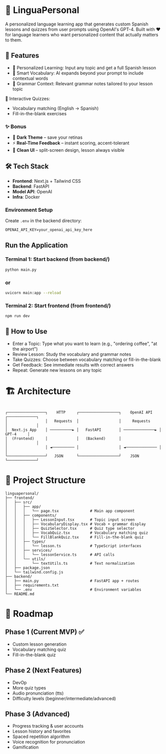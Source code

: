 # 🧠 LinguaPersonal

A personalized language learning app that generates custom Spanish lessons and quizzes from user prompts using OpenAI's GPT-4. Built with ❤️ for language learners who want personalized content that actually matters to them.

## 🚀 Features

- 🎯 Personalized Learning: Input any topic and get a full Spanish lesson
- 📖 Smart Vocabulary: AI expands beyond your prompt to include contextual words
- 📝 Grammar Context: Relevant grammar notes tailored to your lesson topic

🧩 Interactive Quizzes:

- Vocabulary matching (English → Spanish)
- Fill-in-the-blank exercises


### ✨ Bonus
- 🌙 **Dark Theme** – save your retinas  
- ⚡ **Real-Time Feedback** – instant scoring, accent-tolerant  
- 🎨 **Clean UI** – split-screen design, lesson always visible  

## 🛠 Tech Stack

- **Frontend**: Next.js + Tailwind CSS
- **Backend**: FastAPI
- **Model API**: OpenAI
- **Infra**: Docker

### Environment Setup

Create `.env` in the backend directory:

```env
OPENAI_API_KEY=your_openai_api_key_here
```

## Run the Application
 
### Terminal 1: Start backend (from backend/)
```bash
python main.py
```

### or
```bash
uvicorn main:app --reload
```

### Terminal 2: Start frontend (from frontend/)
```bash
npm run dev
```

## 📱 How to Use

- Enter a Topic: Type what you want to learn (e.g., "ordering coffee", "at the airport")
- Review Lesson: Study the vocabulary and grammar notes
- Take Quizzes: Choose between vocabulary matching or fill-in-the-blank
- Get Feedback: See immediate results with correct answers
- Repeat: Generate new lessons on any topic

# 🏗️ Architecture

```

┌─────────────────┐    HTTP     ┌──────────────────┐    OpenAI API    ┌─────────────┐
│                 │   Requests  │                  │     Requests     │             │
│  Next.js App    │ ──────────► │   FastAPI        │ ──────────────► │   GPT-4     │
│  (Frontend)     │             │   (Backend)      │                  │             │
│                 │ ◄────────── │                  │ ◄────────────── │             │
└─────────────────┘   JSON      └──────────────────┘    JSON         └─────────────┘
```

# 📂 Project Structure

```
linguapersonal/
├── frontend/
│   ├── src/
│   │   ├── app/
│   │   │   └── page.tsx              # Main app component
│   │   ├── components/
│   │   │   ├── LessonInput.tsx       # Topic input screen
│   │   │   ├── VocabularyDisplay.tsx # Vocab + grammar display
│   │   │   ├── QuizSelector.tsx      # Quiz type selector
│   │   │   ├── VocabQuiz.tsx         # Vocabulary matching quiz
│   │   │   └── FillBlankQuiz.tsx     # Fill-in-the-blank quiz
│   │   ├── types/
│   │   │   └── lesson.ts             # TypeScript interfaces
│   │   ├── services/
│   │   │   └── lessonService.ts      # API calls
│   │   └── utils/
│   │       └── textUtils.ts          # Text normalization
│   ├── package.json
│   └── tailwind.config.js
├── backend/
│   ├── main.py                       # FastAPI app + routes
│   ├── requirements.txt
│   └── .env                          # Environment variables
└── README.md
```

# 🔮 Roadmap

## Phase 1 (Current MVP) ✅

 - Custom lesson generation
 - Vocabulary matching quiz
 - Fill-in-the-blank quiz


## Phase 2 (Next Features)
 - DevOp
 - More quiz types
 - Audio pronunciation (tts)
 - Difficulty levels (beginner/intermediate/advanced)

## Phase 3 (Advanced)

 - Progress tracking & user accounts
 - Lesson history and favorites
 - Spaced repetition algorithm
 - Voice recognition for pronunciation
 - Gamification

